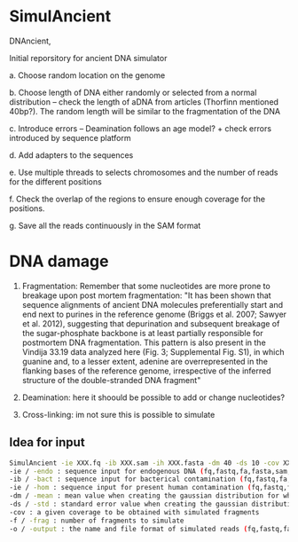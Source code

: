 # SimulAncient
DNAncient,

Initial reporsitory for ancient DNA simulator

a.	Choose random location on the genome 

b.	Choose length of DNA either randomly or selected from a normal distribution – check the length of aDNA from articles (Thorfinn mentioned 40bp?). The random length will be similar to the fragmentation of the DNA

c.	Introduce errors – Deamination follows an age model? + check errors introduced by sequence platform

d.	Add adapters to the sequences

e.	Use multiple threads to selects chromosomes and the number of reads for the different positions

f.	Check the overlap of the regions to ensure enough coverage for the positions.

g.	Save all the reads continuously in the SAM format

# DNA damage 
1) Fragmentation: Remember that some nucleotides are more prone to breakage upon post mortem fragmentation: "It has been shown that sequence alignments of ancient DNA molecules preferentially start and end next to purines in the reference genome (Briggs et al. 2007; Sawyer et al. 2012), suggesting that
depurination and subsequent breakage of the sugar-phosphate backbone is at least partially responsible for postmortem DNA fragmentation. This pattern is also present in the Vindija 33.19 data analyzed here (Fig. 3; Supplemental Fig. S1), in which guanine and, to a lesser extent, adenine are overrepresented in the flanking bases of the reference genome, irrespective of the inferred structure of the double-stranded DNA fragment"

2) Deamination: here it shoould be possible to add or change nucleotides?

3) Cross-linking: im not sure this is possible to simulate
## Idea for input
~~~bash
SimulAncient -ie XXX.fq -ib XXX.sam -ih XXX.fasta -dm 40 -ds 10 -cov XXX -f XXX -o XXX.fa
-ie / -endo : sequence input for endogenous DNA (fq,fastq,fa,fasta,sam,bam,cram,VCF)
-ib / -bact : sequence input for bacterical contamination (fq,fastq,fa,fasta,sam,bam,cram,VCF)
-ie / -hom : sequence input for present human contamination (fq,fastq,fa,fasta,sam,bam,cram,VCF)
-dm / -mean : mean value when creating the gaussian distribution for which the fragment sizes are collected (default == 40)
-ds / -std : standard error value when creating the gaussian distribution for which the fragment sizes are collected (default == 10)
-cov : a given coverage to be obtained with simulated fragments
-f / -frag : number of fragments to simulate
-o / -output : the name and file format of simulated reads (fq,fastq,fa,fasta,sam,bam,cram,VCF).
~~~
